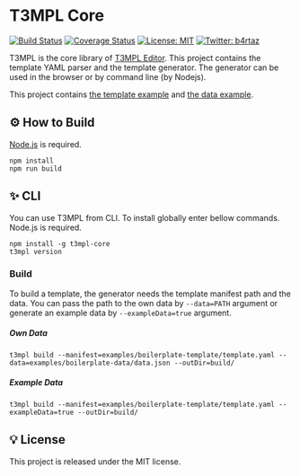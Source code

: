 # T3MPL Core

[![Build Status](https://travis-ci.com/b4rtaz/t3mpl-core.svg?branch=master)](https://travis-ci.com/b4rtaz/t3mpl-core) [![Coverage Status](https://coveralls.io/repos/github/b4rtaz/t3mpl-core/badge.svg?branch=master)](https://coveralls.io/github/b4rtaz/t3mpl-core?branch=master) [![License: MIT](https://img.shields.io/github/license/mashape/apistatus.svg)](/LICENSE) [![Twitter: b4rtaz](https://img.shields.io/twitter/follow/b4rtaz.svg?style=social)](https://twitter.com/b4rtaz)

T3MPL is the core library of [T3MPL Editor](https://github.com/b4rtaz/t3mpl-editor). This project contains the template YAML parser and the template generator. The generator can be used in the browser or by command line (by Nodejs).

This project contains [the template example](examples/boilerplate-template) and [the data example](examples/boilerplate-data).

## ⚙️ How to Build

[Node.js](https://nodejs.org/en/) is required.

```
npm install
npm run build
```

## ✨ CLI

You can use T3MPL from CLI. To install globally enter bellow commands. Node.js is required.

```
npm install -g t3mpl-core
t3mpl version
```

### Build

To build a template, the generator needs the template manifest path and the data. You can pass the path to the own data by  `--data=PATH` argument or generate an example data by `--exampleData=true` argument.

##### Own Data

```t3mpl build --manifest=examples/boilerplate-template/template.yaml --data=examples/boilerplate-data/data.json --outDir=build/```

##### Example Data

```t3mpl build --manifest=examples/boilerplate-template/template.yaml --exampleData=true --outDir=build/```

## 💡 License

This project is released under the MIT license.

